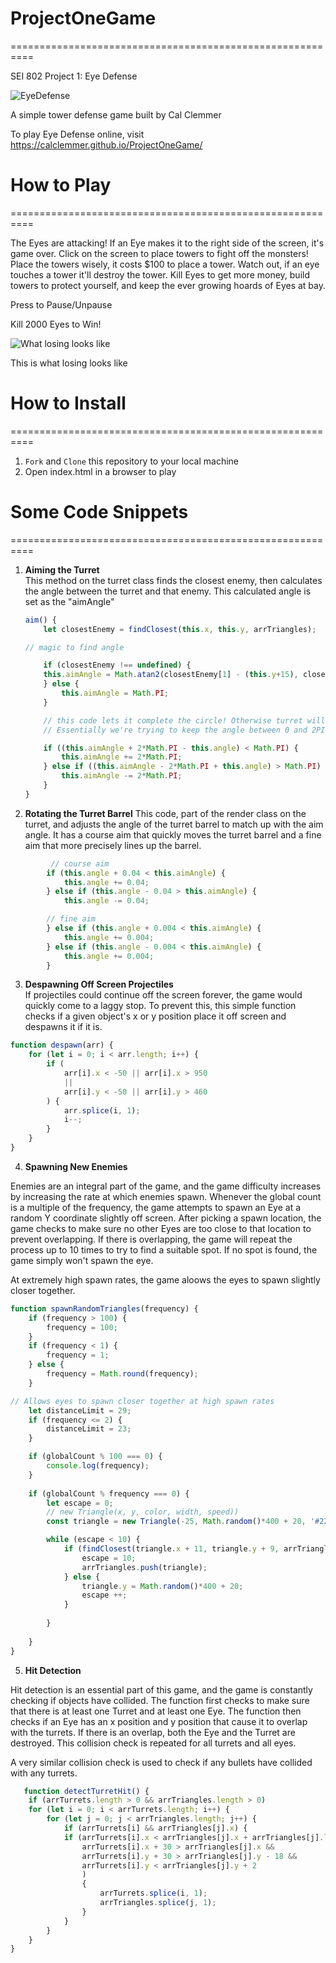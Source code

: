 # ProjectOneGame
==========================================================

SEI 802 Project 1: Eye Defense

![EyeDefense](EyeDefense.png)

A simple tower defense game built by Cal Clemmer

To play Eye Defense online, visit https://calclemmer.github.io/ProjectOneGame/

# How to Play
==========================================================

The Eyes are attacking! If an Eye makes it to the right side of the screen, it's game over. Click on the screen to place towers to fight off the monsters! Place the towers wisely, it costs $100 to place a tower. Watch out, if an eye touches a tower it'll destroy the tower. Kill Eyes to get more money, build towers to protect yourself, and keep the ever growing hoards of Eyes at bay.  
  
Press to Pause/Unpause 

Kill 2000 Eyes to Win!  
  

![What losing looks like](GameOver.png)

This is what losing looks like

# How to Install 
==========================================================
1. <code>Fork</code> and <code>Clone</code> this repository to your local machine 
2. Open index.html in a browser to play 

# Some Code Snippets
==========================================================

1.  <b>Aiming the Turret</b><br>
This method on the turret class finds the closest enemy, then calculates the angle between the turret and that enemy. This calculated angle is set as the "aimAngle"<br>
    ```javascript
    aim() {
        let closestEnemy = findClosest(this.x, this.y, arrTriangles);

    // magic to find angle 

        if (closestEnemy !== undefined) {
        this.aimAngle = Math.atan2(closestEnemy[1] - (this.y+15), closestEnemy[0] - (this.x+15));
        } else {
            this.aimAngle = Math.PI;
        }

        // this code lets it complete the circle! Otherwise turret will never cross the Pi rad (180 degree) angle, and spin the other way around instead even when that path is far longer
        // Essentially we're trying to keep the angle between 0 and 2PI rad

        if ((this.aimAngle + 2*Math.PI - this.angle) < Math.PI) {
            this.aimAngle += 2*Math.PI;
        } else if ((this.aimAngle - 2*Math.PI + this.angle) > Math.PI) {
            this.aimAngle -= 2*Math.PI;
        }
    }
    ```

2. <b>Rotating the Turret Barrel</b> This code, part of the render class on the turret, and adjusts the angle of the turret barrel to match up with the aim angle. It has a course aim that quickly moves the turret barrel and a fine aim that more precisely lines up the barrel. 

```javascript 
         // course aim 
        if (this.angle + 0.04 < this.aimAngle) {
            this.angle += 0.04;
        } else if (this.angle - 0.04 > this.aimAngle) {
            this.angle -= 0.04;

        // fine aim 
        } else if (this.angle + 0.004 < this.aimAngle) {
            this.angle += 0.004;
        } else if (this.angle - 0.004 < this.aimAngle) {
            this.angle += 0.004;
        }
```

3. <b>Despawning Off Screen Projectiles</b><br>
If projectiles could continue off the screen forever, the game would quickly come to a laggy stop. To prevent this, this simple function checks if a given object's x or y position place it off screen and despawns it if it is. 
  
```javascript 
function despawn(arr) {
    for (let i = 0; i < arr.length; i++) {
        if (
            arr[i].x < -50 || arr[i].x > 950 
            ||
            arr[i].y < -50 || arr[i].y > 460
        ) {
            arr.splice(i, 1);
            i--;
        }
    }
}
```  

4.  <b>Spawning New Enemies</b><br>  
   
   Enemies are an integral part of the game, and the game difficulty increases by increasing the rate at which enemies spawn. Whenever the global count is a multiple of the frequency, the game attempts to spawn an Eye at a random Y coordinate slightly off screen. After picking a spawn location, the game checks to make sure no other Eyes are too close to that location to prevent overlapping. If there is overlapping, the game will repeat the process up to 10 times to try to find a suitable spot. If no spot is found, the game simply won't spawn the eye.  
     
   At extremely high spawn rates, the game aloows the eyes to spawn slightly closer together. 

```javascript 
function spawnRandomTriangles(frequency) {
    if (frequency > 100) {
        frequency = 100;
    }
    if (frequency < 1) {
        frequency = 1;
    } else {
        frequency = Math.round(frequency);
    }

// Allows eyes to spawn closer together at high spawn rates  
    let distanceLimit = 29;
    if (frequency <= 2) {
        distanceLimit = 23;
    }

    if (globalCount % 100 === 0) {
        console.log(frequency);
    }
    
    if (globalCount % frequency === 0) {
        let escape = 0;
        // new Triangle(x, y, color, width, speed))
        const triangle = new Triangle(-25, Math.random()*400 + 20, '#228B22', 21, 1);

        while (escape < 10) {
            if (findClosest(triangle.x + 11, triangle.y + 9, arrTriangles, 'distance') > distanceLimit || arrTriangles.length === 0) {
                escape = 10;
                arrTriangles.push(triangle);
            } else {
                triangle.y = Math.random()*400 + 20;
                escape ++;
            }
        
        }
    
    }
}
```

5. <b>Hit Detection</b><br> 
 
 Hit detection is an essential part of this game, and the game is constantly checking if objects have collided. The function first checks to make sure that there is at least one Turret and at least one Eye. The function then checks if an Eye has an x position and y position that cause it to overlap with the turrets. If there is an overlap, both the Eye and the Turret are destroyed. This collision check is repeated for all turrets and all eyes.   

 A very similar collision check is used to check if any bullets have collided with any turrets.
   
```javascript
   function detectTurretHit() {
    if (arrTurrets.length > 0 && arrTriangles.length > 0)
    for (let i = 0; i < arrTurrets.length; i++) {
        for (let j = 0; j < arrTriangles.length; j++) {
            if (arrTurrets[i] && arrTriangles[j].x) {
            if (arrTurrets[i].x < arrTriangles[j].x + arrTriangles[j].length &&
                arrTurrets[i].x + 30 > arrTriangles[j].x &&
                arrTurrets[i].y + 30 > arrTriangles[j].y - 18 &&
                arrTurrets[i].y < arrTriangles[j].y + 2
                ) 
                {
                    arrTurrets.splice(i, 1);
                    arrTriangles.splice(j, 1);
                }
            }
        }
    }
}
```